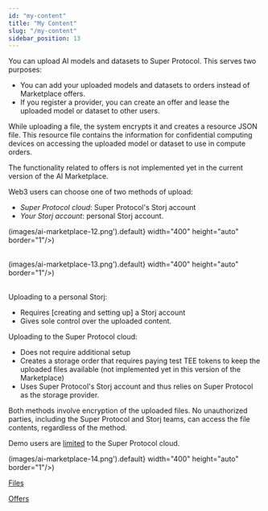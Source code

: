 ```yaml
---
id: "my-content"
title: "My Content"
slug: "/my-content"
sidebar_position: 13
---
```


You can upload AI models and datasets to Super Protocol. This serves two purposes:

- You can add your uploaded models and datasets to orders instead of Marketplace offers.
- If you register a provider, you can create an offer and lease the uploaded model or dataset to other users.

While uploading a file, the system encrypts it and creates a resource JSON file. This resource file contains the information for confidential computing devices on accessing the uploaded model or dataset to use in compute orders.

The functionality related to offers is not implemented yet in the current version of the AI Marketplace.

Web3 users can choose one of two methods of upload:

- _Super Protocol cloud_: Super Protocol's Storj account
- _Your Storj account_: personal Storj account.

(images/ai-marketplace-12.png').default} width="400" height="auto" border="1"/>)
<br/>
<br/>

(images/ai-marketplace-13.png').default} width="400" height="auto" border="1"/>)
<br/>
<br/>

Uploading to a personal Storj:

- Requires [creating and setting up] a Storj account
- Gives sole control over the uploaded content.

Uploading to the Super Protocol cloud:

- Does not require additional setup
- Creates a storage order that requires paying test TEE tokens to keep the uploaded files available (not implemented yet in this version of the Marketplace)
- Uses Super Protocol's Storj account and thus relies on Super Protocol as the storage provider.

Both methods involve encryption of the uploaded files. No unauthorized parties, including the Super Protocol and Storj teams, can access the file contents, regardless of the method.

Demo users are [limited](/ai-marketplace/account/demo#demo-mode-limitations) to the Super Protocol cloud.

(images/ai-marketplace-14.png').default} width="400" height="auto" border="1"/>)
<br/>

[Files](/ai-marketplace/my-content/files)

[Offers](/ai-marketplace/my-content/offers)